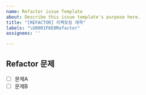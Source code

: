 ```yaml
---
name: Refactor issue Template
about: Describe this issue template's purpose here.
title: "[REFACTOR] 리팩토링 제목"
labels: "\U0001F6E0️Refactor"
assignees: ''

---
```


## Refactor 문제

- [ ] 문제A
- [ ] 문제B
